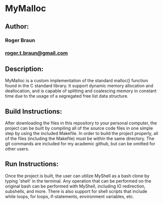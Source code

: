 # MyMalloc

## Author: 
### Roger Braun
### roger.t.braun@gmail.com


## Description:
MyMalloc is a custom implementation of the standard malloc() function found in the C standard library. It support dynamic memory allocation and deallocation, and is capable of splitting and coalescing memory in constant time due to the usage of a segregated free list data structure. 


## Build Instructions:
After downloading the files in this repository to your personal computer, the project can be built by compiling all of the source code files in one simple step by using the included Makefile. In order to build the project properly, all of the files (including the Makefile) must be within the same directory.
The git commands are included for my academic github, but can be omitted for other users. 


## Run Instructions: 
Once the project is built, the user can utilize MyShell as a bash clone by typing 'shell' in the terminal. Any operation that can be performed on the original bash can be performed with MyShell, including IO redirection, subshells, and more. There is also support for shell scripts that include while loops, for loops, 
if-statements, environment variables, etc. 
